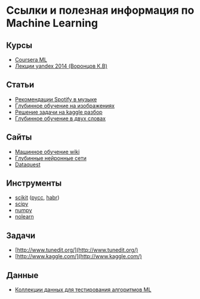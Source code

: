 # Ссылки и полезная информация по Machine Learning

## Курсы
* [Coursera ML](https://www.coursera.org/course/ml)
* [Лекции yandex 2014 (Воронцов К.В)](https://www.youtube.com/playlist?list=PLJOzdkh8T5kp99tGTEFjH_b9zqEQiiBtC)

## Статьи
* [Рекомендации Spotify в музыке ](http://benanne.github.io/2014/08/05/spotify-cnns.html)
* [Глубинное обучение на изображениях ](http://www.pyimagesearch.com/2014/09/22/getting-started-deep-learning-python/)
* [Решение задачи на kaggle разбор](http://www.kaggle.com/c/titanic-gettingStarted/details/getting-started-with-excel)
* [Глубинное обучение в двух словах](http://nikhilbuduma.com/2014/12/29/deep-learning-in-a-nutshell)

## Сайты
* [Машинное обучение wiki](http://www.machinelearning.ru/)
* [Глубинные нейронные сети](http://neuralnetworksanddeeplearning.com/)
* [Dataquest](https://dataquest.io)

## Инструменты
* [scikit](http://scikit-learn.org/stable/documentation.html) ([русс](http://igorsubbotin.blogspot.ru/2015/01/intro-to-scikit-learn.html),
[habr](http://habrahabr.ru/post/247751))
* [scipy](http://www.scipy.org/docs.html)
* [numpy](http://docs.scipy.org/doc/numpy/)
* [nolearn](https://pythonhosted.org/nolearn/)

## Задачи
* [http://www.tunedit.org/](http://www.tunedit.org/)
* [http://www.kaggle.com/](http://www.kaggle.com/)

## Данные 
* [Коллекции данных для тестирования алгоритмов ML](http://archive.ics.uci.edu/ml/)

